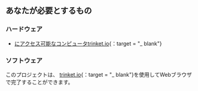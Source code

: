 ## あなたが必要とするもの

### ハードウェア

+ [にアクセス可能なコンピュータtrinket.io](https://trinket.io){：target = "_ blank"}

### ソフトウェア

このプロジェクトは、 [trinket.io](https://trinket.io){：target = "_ blank"}を使用してWebブラウザで完了することができます。